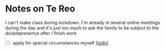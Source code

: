 # Notes on Te Reo

I can't make class during lockdown. I'm already in several online meetings during the day and it's just too much to ask the family to be subject to the doublepresence after I finish work
- [ ] apply for special circumstances myself [[todo]]

[//begin]: # "Autogenerated link references for markdown compatibility"
[todo]: todo "Todo"
[//end]: # "Autogenerated link references"